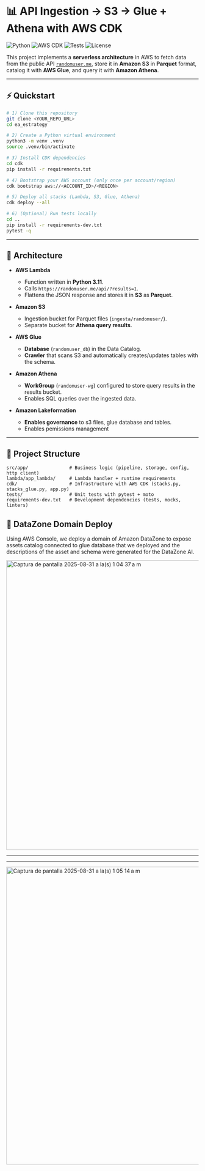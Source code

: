

# 📊 API Ingestion → S3 → Glue + Athena with AWS CDK

![Python](https://img.shields.io/badge/python-3.11-blue.svg)
![AWS CDK](https://img.shields.io/badge/AWS%20CDK-v2-orange)
![Tests](https://img.shields.io/badge/tests-pytest-green)
![License](https://img.shields.io/badge/license-MIT-lightgrey)

This project implements a **serverless architecture** in AWS to fetch data from the public API [`randomuser.me`](https://randomuser.me), store it in **Amazon S3** in **Parquet** format, catalog it with **AWS Glue**, and query it with **Amazon Athena**.

---

## ⚡ Quickstart

```bash
# 1) Clone this repository
git clone <YOUR_REPO_URL>
cd ea_estrategy

# 2) Create a Python virtual environment
python3 -m venv .venv
source .venv/bin/activate

# 3) Install CDK dependencies
cd cdk
pip install -r requirements.txt

# 4) Bootstrap your AWS account (only once per account/region)
cdk bootstrap aws://<ACCOUNT_ID>/<REGION>

# 5) Deploy all stacks (Lambda, S3, Glue, Athena)
cdk deploy --all

# 6) (Optional) Run tests locally
cd ..
pip install -r requirements-dev.txt
pytest -q
```

---

## 🚀 Architecture

- **AWS Lambda**
  - Function written in **Python 3.11**.
  - Calls `https://randomuser.me/api/?results=1`.
  - Flattens the JSON response and stores it in **S3** as **Parquet**.

- **Amazon S3**
  - Ingestion bucket for Parquet files (`ingesta/randomuser/`).
  - Separate bucket for **Athena query results**.

- **AWS Glue**
  - **Database** (`randomuser_db`) in the Data Catalog.
  - **Crawler** that scans S3 and automatically creates/updates tables with the schema.

- **Amazon Athena**
  - **WorkGroup** (`randomuser-wg`) configured to store query results in the results bucket.
  - Enables SQL queries over the ingested data.

- **Amazon Lakeformation**
  - **Enables governance** to s3 files, glue database and tables.
  - Enables pemissions management

---

## 📂 Project Structure

```text
src/app/               # Business logic (pipeline, storage, config, http client)
lambda/app_lambda/     # Lambda handler + runtime requirements
cdk/                   # Infrastructure with AWS CDK (stacks.py, stacks_glue.py, app.py)
tests/                 # Unit tests with pytest + moto
requirements-dev.txt   # Development dependencies (tests, mocks, linters)
```

## 📂 DataZone Domain Deploy

Using AWS Console, we deploy a domain of Amazon DataZone to expose assets catalog connected to glue database that we deployed and the descriptions of the asset and schema were generated for the DataZone AI.

<img width="1474" height="758" alt="Captura de pantalla 2025-08-31 a la(s) 1 04 37 a m" src="https://github.com/user-attachments/assets/76d1aa03-8546-4241-9d25-03de17c3eee1" />

---
---

<img width="1483" height="779" alt="Captura de pantalla 2025-08-31 a la(s) 1 05 14 a m" src="https://github.com/user-attachments/assets/adee2553-fe67-4673-9256-4318923b4957" />


